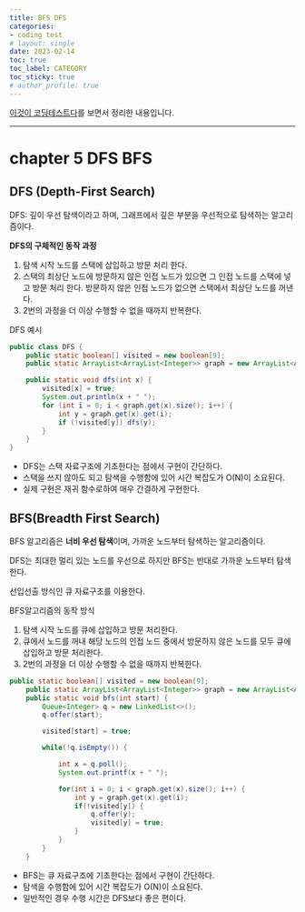 ```yaml
---
title: BFS DFS
categories:
- coding test
# layout: single
date: 2023-02-14
toc: true
toc_label: CATEGORY
toc_sticky: true
# author_profile: true
---
```

[이것이 코딩테스트다](https://github.com/ndb796/python-for-coding-test)를 보면서 정리한 내용입니다.

---

# chapter 5 DFS BFS

## DFS (Depth-First Search)

DFS: 깊이 우선 탐색이라고 하며, 그래프에서 깊은 부분을 우선적으로 탐색하는 알고리즘이다.

**DFS의 구체적인 동작 과정**

1. 탐색 시작 노드를 스택에 삽입하고 방문 처리 한다.
2. 스택의 최상단 노드에 방문하지 않은 인접 노드가 있으면 그 인접 노드를 스택에 넣고 방문 처리 한다. 방문하지 않은 인접 노드가 없으면 스택에서 최상단 노드를 꺼낸다.
3. 2번의 과정을 더 이상 수행할 수 없을 때까지 반복한다.

DFS 예시

```java
public class DFS {
    public static boolean[] visited = new boolean[9];
    public static ArrayList<ArrayList<Integer>> graph = new ArrayList<ArrayList<Integer>>();

    public static void dfs(int x) {
        visited[x] = true;
        System.out.println(x + " ");
        for (int i = 0; i < graph.get(x).size(); i++) {
            int y = graph.get(x).get(i);
            if (!visited[y]) dfs(y);
        }
    }
}
```

- DFS는 스택 자료구조에 기초한다는 점에서 구현이 간단하다.
- 스택을 쓰지 않아도 되고 탐색을 수행함에 있어 시간 복잡도가 O(N)이 소요된다.
- 실제 구현은 재귀 함수로하여 매우 간결하게 구현한다.

## BFS(Breadth First Search)

BFS 알고리즘은 **너비 우선 탐색**이며, 가까운 노드부터 탐색하는 알고리즘이다.

DFS는 최대한 멀리 있는 노드를 우선으로 하지만 BFS는 반대로 가까운 노드부터 탐색한다.

선입선출 방식인 큐 자료구조를 이용한다. 

BFS알고리즘의 동작 방식

1. 탐색 시작 노드를 큐에 삽입하고 방문 처리한다.
2. 큐에서 노드를 꺼내 해당 노드의 인접 노드 중에서 방문하지 않은 노드를 모두 큐에 삽입하고 방문 처리한다.
3. 2번의 과정을 더 이상 수행할 수 없을 때까지 반복한다.

```java
public static boolean[] visited = new boolean[9];
    public static ArrayList<ArrayList<Integer>> graph = new ArrayList<ArrayList<Integer>>();
    public static void bfs(int start) {
        Queue<Integer> q = new LinkedList<>();
        q.offer(start);

        visited[start] = true;

        while(!q.isEmpty()) {

            int x = q.poll();
            System.out.printf(x + " ");

            for(int i = 0; i < graph.get(x).size(); i++) {
                int y = graph.get(x).get(i);
                if(!visited[y]) {
                    q.offer(y);
                    visited[y] = true;
                }
            }
        }
    }
```

- BFS는 큐 자료구조에 기초한다는 점에서 구현이 간단하다.
- 탐색을 수행함에 있어 시간 복잡도가 O(N)이 소요된다.
- 일반적인 경우 수행 시간은 DFS보다 좋은 편이다.